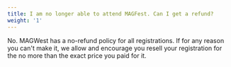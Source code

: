 ```yaml
---
title: I am no longer able to attend MAGFest. Can I get a refund?
weight: '1'
---
```

No. MAGWest has a no-refund policy for all registrations. If for any reason you can't make it, we allow and encourage you resell your registration for the no more than the exact price you paid for it.
